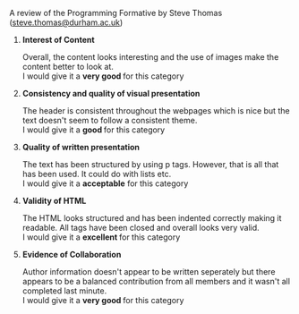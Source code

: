 A review of the Programming Formative by Steve Thomas (steve.thomas@durham.ac.uk)

<ol>
<li> <b>Interest of Content</b></li>
<p> Overall, the content looks interesting and the use of images make the content better to look at.
<br> I would give it a <b> very good </b> for this category </p>

<li> <b>Consistency and quality of visual presentation</b></li>
<p> The header is consistent throughout the webpages which is nice but the text doesn't seem to follow a consistent theme.
<br> I would give it a <b> good </b> for this category </p>

<li> <b>Quality of written presentation</b></li>
<p> The text has been structured by using p tags. However, that is all that has been used. It could do with lists etc. 
<br> I would give it a <b> acceptable</b> for this category </p>

<li> <b>Validity of HTML</b></li>
<p> The HTML looks structured and has been indented correctly making it readable. All tags have been closed and overall looks very valid.
<br> I would give it a <b> excellent </b> for this category </p>

<li> <b>Evidence of Collaboration</b></li>
<p> Author information doesn't appear to be written seperately but there appears to be a balanced contribution from all members and it wasn't all completed last minute. 
<br> I would give it a <b> very good </b> for this category </p>
</ol>
